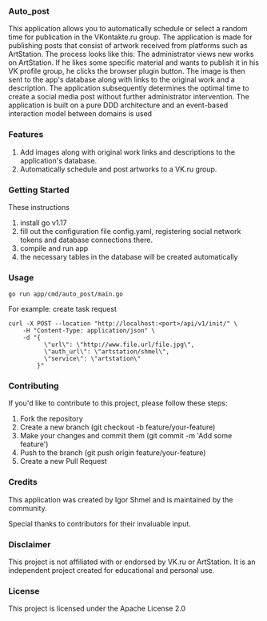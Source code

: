 ### Auto_post
This application allows you to automatically schedule or select a random time for publication in the VKontakte.ru group. The application is made for publishing posts that consist of artwork received from platforms such as ArtStation. The process looks like this: The administrator views new works on ArtStation. If he likes some specific material and wants to publish it in his VK profile group, he clicks the browser plugin button. The image is then sent to the app's database along with links to the original work and a description. The application subsequently determines the optimal time to create a social media post without further administrator intervention.
The application is built on a pure DDD architecture and an event-based interaction model between domains is used

### Features
1. Add images along with original work links and descriptions to the application's database.
2. Automatically schedule and post artworks to a VK.ru group.

### Getting Started
These instructions
1. install go v1.17
2. fill out the configuration file config.yaml, registering social network tokens and database connections there.
3. compile and run app
4. the necessary tables in the database will be created automatically

### Usage
```
go run app/cmd/auto_post/main.go
```
For example: 
create task request 
```
curl -X POST --location "http://localhost:<port>/api/v1/init/" \
    -H "Content-Type: application/json" \
    -d "{
          \"url\": \"http://www.file.url/file.jpg\",
          \"auth_url\": \"artstation/shmel\",
          \"service\": \"artstation\"
        }"
```
### Contributing
If you'd like to contribute to this project, please follow these steps:

1. Fork the repository
2. Create a new branch (git checkout -b feature/your-feature)
3. Make your changes and commit them (git commit -m 'Add some feature')
4. Push to the branch (git push origin feature/your-feature)
5. Create a new Pull Request

### Credits
This application was created by Igor Shmel and is maintained by the community.

Special thanks to contributors for their invaluable input.

### Disclaimer
This project is not affiliated with or endorsed by VK.ru or ArtStation. It is an independent project created for educational and personal use.

### License
This project is licensed under the Apache License 2.0